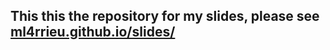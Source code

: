 

## This this the repository for my slides, please see [ml4rrieu.github.io/slides/](https://ml4rrieu.github.io/slides/)